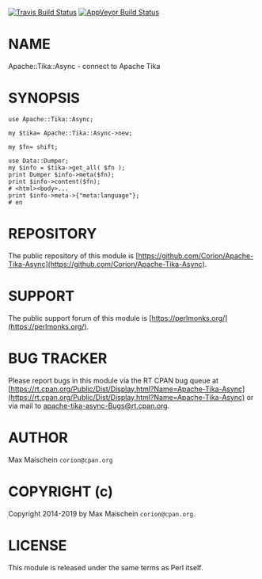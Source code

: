 
[![Travis Build Status](https://travis-ci.org/Corion/Apache-Tika-Async.svg?branch=master)](https://travis-ci.org/Corion/Apache-Tika-Async)
[![AppVeyor Build Status](https://ci.appveyor.com/api/projects/status/github/Corion/Apache-Tika-Async?branch=master&svg=true)](https://ci.appveyor.com/project/Corion/Apache-Tika-Async)

# NAME

Apache::Tika::Async - connect to Apache Tika

# SYNOPSIS

    use Apache::Tika::Async;

    my $tika= Apache::Tika::Async->new;

    my $fn= shift;

    use Data::Dumper;
    my $info = $tika->get_all( $fn );
    print Dumper $info->meta($fn);
    print $info->content($fn);
    # <html><body>...
    print $info->meta->{"meta:language"};
    # en

# REPOSITORY

The public repository of this module is
[https://github.com/Corion/Apache-Tika-Async](https://github.com/Corion/Apache-Tika-Async).

# SUPPORT

The public support forum of this module is
[https://perlmonks.org/](https://perlmonks.org/).

# BUG TRACKER

Please report bugs in this module via the RT CPAN bug queue at
[https://rt.cpan.org/Public/Dist/Display.html?Name=Apache-Tika-Async](https://rt.cpan.org/Public/Dist/Display.html?Name=Apache-Tika-Async)
or via mail to [apache-tika-async-Bugs@rt.cpan.org](https://metacpan.org/pod/apache-tika-async-Bugs@rt.cpan.org).

# AUTHOR

Max Maischein `corion@cpan.org`

# COPYRIGHT (c)

Copyright 2014-2019 by Max Maischein `corion@cpan.org`.

# LICENSE

This module is released under the same terms as Perl itself.
